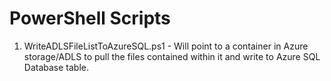 # PowerShell Scripts 

1. WriteADLSFileListToAzureSQL.ps1 - Will point to a container in Azure storage/ADLS to pull the files contained within it and write to Azure SQL Database table.  
